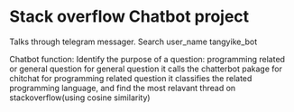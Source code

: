 # Stack overflow Chatbot project

Talks through telegram messager.
Search user_name tangyike_bot

Chatbot function:
Identify the purpose of a question: programming related or general question
for general question it calls the chatterbot pakage for chitchat
for programming related question it classifies the related programming language,
and find the most relavant thread on stackoverflow(using cosine similarity)

